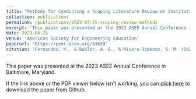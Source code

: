 ```yaml
---
title: "Methods for Conducting a Scoping Literature Review on Institutional Culture and Transformational Change in Engineering Education"
collection: publications
permalink: /publications/2023-07-25-scoping-review-methods
excerpt: 'This paper was presented at the 2023 ASEE Annual Conference in Baltimore, Maryland.'
date: 2023-06-25
venue: 'American Society for Engineering Education'
paperurl: 'https://peer.asee.org/43639'
citation: 'Fernandez, K., & Buhler, A. G., & Rivera-Jiménez, S. M. (2023, June), <i>Methods for Conducting a Scoping Literature Review on Institutional Culture and Transformational Change in Engineering Education</i>. Paper presented at the 2023 ASEE Annual Conference & Exposition, Baltimore, Maryland.'
---
```

This paper was presented at the 2023 ASEE Annual Conference in Baltimore, Maryland.

If the link above or the PDF viewer below isn't working, you can [click here](https://github.com/KassSTEM/KassSTEM.github.io/blob/0aafd74172157b655cf470af18bd08fed6942e58/files/methods-for-conducting-a-scoping-literature-review-on-institutional-culture-and-transformational-change-in-engineering-education.pdf) to download the paper from Github.

<object data="/files/methods-for-conducting-a-scoping-literature-review-on-institutional-culture-and-transformational-change-in-engineering-education.pdf" width="1000" height="1000" type='application/pdf'></object>
